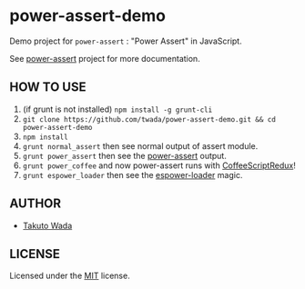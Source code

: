power-assert-demo
================================

Demo project for `power-assert` : "Power Assert" in JavaScript.

See [power-assert](http://github.com/twada/power-assert) project for more documentation.


HOW TO USE
---------------------------------------

1. (if grunt is not installed) `npm install -g grunt-cli`
2. `git clone https://github.com/twada/power-assert-demo.git && cd power-assert-demo`
3. `npm install`
4. `grunt normal_assert` then see normal output of assert module.
5. `grunt power_assert` then see the [power-assert](http://github.com/twada/power-assert) output.
6. `grunt power_coffee` and now power-assert runs with [CoffeeScriptRedux](https://github.com/michaelficarra/CoffeeScriptRedux)!
5. `grunt espower_loader` then see the [espower-loader](http://github.com/twada/espower-loader) magic.


AUTHOR
---------------------------------------
* [Takuto Wada](http://github.com/twada)


LICENSE
---------------------------------------
Licensed under the [MIT](https://raw.github.com/twada/power-assert-demo/master/MIT-LICENSE.txt) license.
